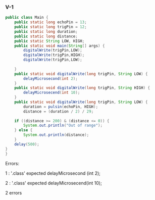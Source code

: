 ### V-1
```java
public class Main {
	public static long echoPin = 13;
	public static long trigPin = 12;
	public static long duration;
	public static long distance;
	public static String LOW, HIGH;
	public static void main(String[] args) {
		digitalWrite(trigPin,LOW);
		digitalWrite(trigPin,HIGH);
		digitalWrite(trigPin,LOW);
		
	}
	public static void digitalWrite(long trigPin, String LOW) {
		delayMicrosecond(int 2);
	}
	public static void digitalWrite(long trigPin, String HIGH) {
		delayMicrosecend(int 10);
	}
	public static void digitalWrite(long trigPin, String LOW) {
		duration = pulsin(echoPin, HIGH);
		distance = (duration / 2) / 29;
	
	if ((distance >= 200) & (distance <= 0)) {
		System.out.println("Out of range");
	} else {
		System.out.println(distance);
	}
	delay(500);
}
}
```
Errors:


1 :   '.class' expected delayMicrosecond (int 2);



2  :   '.class' expected delayMicrosecend(int 10);



2 errors
